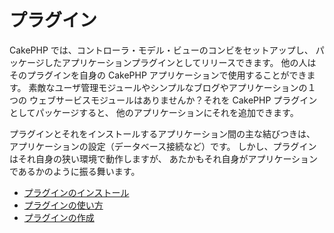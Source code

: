# プラグイン

CakePHP では、コントローラ・モデル・ビューのコンビをセットアップし、
パッケージしたアプリケーションプラグインとしてリリースできます。
他の人はそのプラグインを自身の CakePHP アプリケーションで使用することができます。
素敵なユーザ管理モジュールやシンプルなブログやアプリケーションの１つの
ウェブサービスモジュールはありませんか？それを CakePHP プラグインとしてパッケージすると、
他のアプリケーションにそれを追加できます。

プラグインとそれをインストールするアプリケーション間の主な結びつきは、
アプリケーションの設定（データベース接続など）です。
しかし、プラグインはそれ自身の狭い環境で動作しますが、
あたかもそれ自身がアプリケーションであるかのように振る舞います。

- [プラグインのインストール](plugins/how-to-install-plugins)
- [プラグインの使い方](plugins/how-to-use-plugins)
- [プラグインの作成](plugins/how-to-create-plugins)
